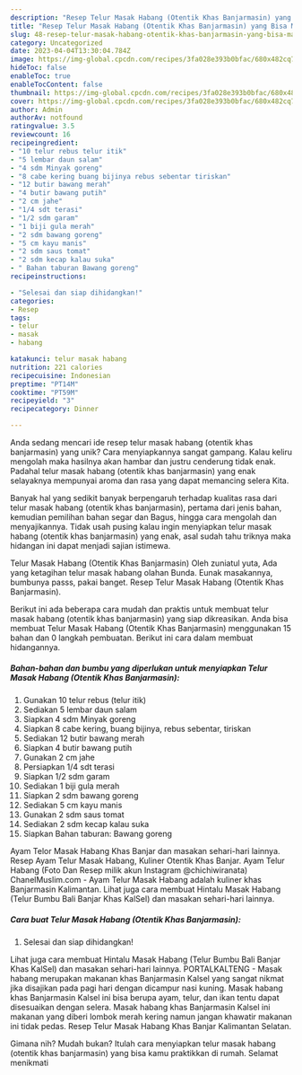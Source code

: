 ```yaml
---
description: "Resep Telur Masak Habang (Otentik Khas Banjarmasin) yang Bisa Manjain Lidah"
title: "Resep Telur Masak Habang (Otentik Khas Banjarmasin) yang Bisa Manjain Lidah"
slug: 48-resep-telur-masak-habang-otentik-khas-banjarmasin-yang-bisa-manjain-lidah
category: Uncategorized
date: 2023-04-04T13:30:04.784Z
image: https://img-global.cpcdn.com/recipes/3fa028e393b0bfac/680x482cq70/telur-masak-habang-otentik-khas-banjarmasin-foto-resep-utama.jpg
hideToc: false
enableToc: true
enableTocContent: false
thumbnail: https://img-global.cpcdn.com/recipes/3fa028e393b0bfac/680x482cq70/telur-masak-habang-otentik-khas-banjarmasin-foto-resep-utama.jpg
cover: https://img-global.cpcdn.com/recipes/3fa028e393b0bfac/680x482cq70/telur-masak-habang-otentik-khas-banjarmasin-foto-resep-utama.jpg
author: Admin
authorAv: notfound
ratingvalue: 3.5
reviewcount: 16
recipeingredient:
- "10 telur rebus telur itik"
- "5 lembar daun salam"
- "4 sdm Minyak goreng"
- "8 cabe kering buang bijinya rebus sebentar tiriskan"
- "12 butir bawang merah"
- "4 butir bawang putih"
- "2 cm jahe"
- "1/4 sdt terasi"
- "1/2 sdm garam"
- "1 biji gula merah"
- "2 sdm bawang goreng"
- "5 cm kayu manis"
- "2 sdm saus tomat"
- "2 sdm kecap kalau suka"
- " Bahan taburan Bawang goreng"
recipeinstructions:

- "Selesai dan siap dihidangkan!"
categories:
- Resep
tags:
- telur
- masak
- habang

katakunci: telur masak habang 
nutrition: 221 calories
recipecuisine: Indonesian
preptime: "PT14M"
cooktime: "PT59M"
recipeyield: "3"
recipecategory: Dinner

---
```





Anda sedang mencari ide resep telur masak habang (otentik khas banjarmasin) yang unik? Cara menyiapkannya sangat gampang. Kalau keliru mengolah maka hasilnya akan hambar dan justru cenderung tidak enak. Padahal telur masak habang (otentik khas banjarmasin) yang enak selayaknya mempunyai aroma dan rasa yang dapat memancing selera Kita.





Banyak hal yang sedikit banyak berpengaruh terhadap kualitas rasa dari telur masak habang (otentik khas banjarmasin), pertama dari jenis bahan, kemudian pemilihan bahan segar dan Bagus, hingga cara mengolah dan menyajikannya. Tidak usah pusing kalau ingin menyiapkan telur masak habang (otentik khas banjarmasin) yang enak,      asal sudah tahu triknya maka hidangan ini dapat menjadi sajian istimewa.














Telur Masak Habang (Otentik Khas Banjarmasin) Oleh zuniatul yuta, Ada yang ketagihan telur masak habang olahan Bunda. Eunak masakannya, bumbunya passs, pakai banget. Resep Telur Masak Habang (Otentik Khas Banjarmasin).






Berikut ini ada beberapa cara mudah dan praktis untuk membuat telur masak habang (otentik khas banjarmasin) yang siap dikreasikan. Anda bisa membuat Telur Masak Habang (Otentik Khas Banjarmasin) menggunakan 15 bahan dan 0 langkah pembuatan. Berikut ini cara dalam membuat hidangannya.

<!--inarticleads1-->

##### Bahan-bahan dan bumbu yang diperlukan untuk menyiapkan Telur Masak Habang (Otentik Khas Banjarmasin):

1. Gunakan 10 telur rebus (telur itik)
1. Sediakan 5 lembar daun salam
1. Siapkan 4 sdm Minyak goreng
1. Siapkan 8 cabe kering, buang bijinya, rebus sebentar, tiriskan
1. Sediakan 12 butir bawang merah
1. Siapkan 4 butir bawang putih
1. Gunakan 2 cm jahe
1. Persiapkan 1/4 sdt terasi
1. Siapkan 1/2 sdm garam
1. Sediakan 1 biji gula merah
1. Siapkan 2 sdm bawang goreng
1. Sediakan 5 cm kayu manis
1. Gunakan 2 sdm saus tomat
1. Sediakan 2 sdm kecap kalau suka
1. Siapkan  Bahan taburan: Bawang goreng


Ayam Telor Masak Habang Khas Banjar dan masakan sehari-hari lainnya. Resep Ayam Telur Masak Habang, Kuliner Otentik Khas Banjar. Ayam Telur Habang (Foto Dan Resep milik akun Instagram @chichiwiranata) ChanelMuslim.com - Ayam Telur Masak Habang adalah kuliner khas Banjarmasin Kalimantan. Lihat juga cara membuat Hintalu Masak Habang (Telur Bumbu Bali Banjar Khas KalSel) dan masakan sehari-hari lainnya. 

<!--inarticleads2-->

##### Cara buat Telur Masak Habang (Otentik Khas Banjarmasin):


1. Selesai dan siap dihidangkan!

Lihat juga cara membuat Hintalu Masak Habang (Telur Bumbu Bali Banjar Khas KalSel) dan masakan sehari-hari lainnya. PORTALKALTENG - Masak habang merupakan makanan khas Banjarmasin Kalsel yang sangat nikmat jika disajikan pada pagi hari dengan dicampur nasi kuning. Masak habang khas Banjarmasin Kalsel ini bisa berupa ayam, telur, dan ikan tentu dapat disesuaikan dengan selera. Masak habang khas Banjarmasin Kalsel ini makanan yang diberi lombok merah kering namun jangan khawatir makanan ini tidak pedas. Resep Telur Masak Habang Khas Banjar Kalimantan Selatan. 

Gimana nih? Mudah bukan? Itulah cara menyiapkan telur masak habang (otentik khas banjarmasin) yang bisa kamu praktikkan di rumah. Selamat menikmati
